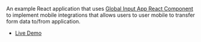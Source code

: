 An example React application that uses [Global Input App React Component](https://github.com/global-input/global-input-react) to implement mobile integrations that allows users to user mobile to transfer form data to/from application.

* [Live Demo](http://localhost:3000/global-input-app/form-data-transfer)
